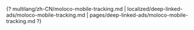 {? multilang/zh-CN/moloco-mobile-tracking.md | localized/deep-linked-ads/moloco-mobile-tracking.md | pages/deep-linked-ads/moloco-mobile-tracking.md ?}
